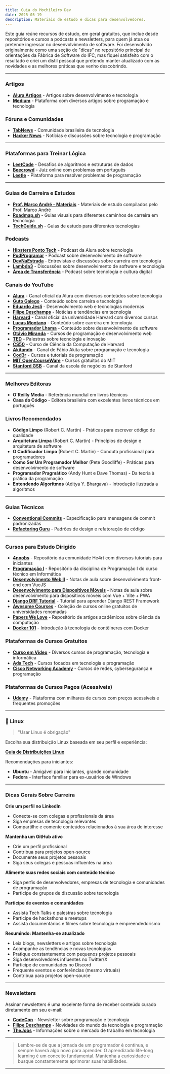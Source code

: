 ```yaml
---
title: Guia do Mochileiro Dev
date: 2025-05-19
description: Materiais de estudo e dicas para desenvolvedores.
---
```


Este guia reúne recursos de estudo, em geral gratuitos, que inclue desde repositórios e cursos a podcasts e newsletters, para quem já atua ou pretende ingressar no desenvolvimento de software. Foi desenvolvido originalmente como uma seção de "dicas" no repositório principal de orientações da Fábrica de Software do IFC, mas fiquei satisfeito com o resultado e criei um distil pessoal que pretendo manter atualizado com as novidades e as melhores práticas que venho descobrindo.

---

### Artigos

- [**Alura Artigos**](https://www.alura.com.br/artigos/) - Artigos sobre desenvolvimento e tecnologia
- [**Medium**](https://medium.com/) - Plataforma com diversos artigos sobre programação e tecnologia

### Fóruns e Comunidades

- [**TabNews**](https://www.tabnews.com.br/) - Comunidade brasileira de tecnologia
- [**Hacker News**](https://news.ycombinator.com/) - Notícias e discussões sobre tecnologia e programação

---

### Plataformas para Treinar Lógica

- [**LeetCode**](https://leetcode.com/problemset/) - Desafios de algoritmos e estruturas de dados
- [**Beecrowd**](https://judge.beecrowd.com/pt) - Juiz online com problemas em português
- [**Leetle**](https://leetle.app/) - Plataforma para resolver problemas de programação

---

### **Guias de Carreira e Estudos**

- [**Prof. Marco André - Materiais**](https://sites.google.com/site/marcoandre/) - Materiais de estudo compilados pelo Prof. Marco André
- [**Roadmap.sh**](https://roadmap.sh/) - Guias visuais para diferentes caminhos de carreira em tecnologia
- [**TechGuide.sh**](https://techguide.sh/) - Guias de estudo para diferentes tecnologias

### **Podcasts**

- [**Hipsters Ponto Tech**](https://open.spotify.com/show/2p0Vx75OmfsXktyLBuLuSf?si=cb5164a633834cdf) - Podcast da Alura sobre tecnologia
- [**PodProgramar**](https://open.spotify.com/show/5xLCMHJ6eGWzdu8JaIDkuP?si=c9e3976427c3477d) - Podcast sobre desenvolvimento de software
- [**DevNaEstrada**](https://open.spotify.com/show/2jz0gSreoUqQVxLKNprjZ9?si=15b2a71daac24f14) - Entrevistas e discussões sobre carreira em tecnologia
- [**Lambda3**](https://open.spotify.com/show/1aj1JxbfYePAHp1eliCKya?si=8bfab913c8f74281) - Discussões sobre desenvolvimento de software e tecnologia
- [**Área de Transferência**](https://open.spotify.com/show/6w9Fcpu5argDMKw73eigwj?si=bff414fc98414924) - Podcast sobre tecnologia e cultura digital

### **Canais do YouTube**

- [**Alura**](https://www.youtube.com/@alura) - Canal oficial da Alura com diversos conteúdos sobre tecnologia
- [**Guto Galego**](https://www.youtube.com/@GutoGalego) - Conteúdo sobre carreira e tecnologia
- [**Eduardo Jesli**](https://www.youtube.com/@EduardoJesli) - Desenvolvimento web e tecnologias modernas
- [**Filipe Deschamps**](https://www.youtube.com/@FilipeDeschamps) - Notícias e tendências em tecnologia
- [**Harvard**](https://www.youtube.com/@harvard) - Canal oficial da universidade Harvard com diversos cursos
- [**Lucas Montano**](https://www.youtube.com/@LucasMontano) - Conteúdo sobre carreira em tecnologia
- [**Programador Lhama**](https://www.youtube.com/@ProgramadorLhama) - Conteúdo sobre desenvolvimento de software
- [**Otávio Miranda**](https://www.youtube.com/c/Ot%C3%A1vioMiranda) - Cursos de programação e desenvolvimento web
- [**TED**](https://www.youtube.com/@TED) - Palestras sobre tecnologia e inovação
- [**CS50**](https://www.youtube.com/@cs50) - Curso de Ciência da Computação de Harvard
- [**Akitando**](https://www.youtube.com/@Akitando) - Canal de Fábio Akita sobre programação e tecnologia
- [**Cod3r**](https://www.youtube.com/@cod3r) - Cursos e tutoriais de programação
- [**MIT OpenCourseWare**](https://www.youtube.com/@mitocw) - Cursos gratuitos do MIT
- [**Stanford GSB**](https://www.youtube.com/@stanfordgsb) - Canal da escola de negócios de Stanford

---

### Melhores Editoras

- **O'Reilly Media** - Referência mundial em livros técnicos
- **Casa do Código** - Editora brasileira com excelentes livros técnicos em português

### Livros Recomendados

- **Código Limpo** (Robert C. Martin) - Práticas para escrever código de qualidade
- **Arquitetura Limpa** (Robert C. Martin) - Princípios de design e arquitetura de software
- **O Codificador Limpo** (Robert C. Martin) - Conduta profissional para programadores
- **Como Ser Um Programador Melhor** (Pete Goodliffe) - Práticas para desenvolvimento de software
- **Programador Pragmático** (Andy Hunt e Dave Thomas) - Da teoria à prática da programação
- **Entendendo Algoritmos** (Aditya Y. Bhargava) - Introdução ilustrada a algoritmos

---

### Guias Técnicos

- [**Conventional Commits**](https://www.conventionalcommits.org/en/v1.0.0/) - Especificação para mensagens de commit padronizadas
- [**Refactoring Guru**](https://refactoring.guru/design-patterns) - Padrões de design e refatoração de código

---

### Cursos para Estudo Dirigido

- [**4noobs**](https://github.com/he4rt/4noobs) - Repositório da comunidade He4rt com diversos tutoriais para iniciantes
- [**Programação I**](https://github.com/ldmfabio/Programacao) - Repositório da disciplina de Programação I do curso técnico em Informática
- [**Desenvolvimento Web II**](https://eduardo-da-silva.github.io/aula-desenvolvimento-web/) - Notas de aula sobre desenvolvimento front-end com VueJS
- [**Desenvolvimento para Dispositivos Móveis**](https://eduardo-da-silva.github.io/aula-desenvolvimento-mobile/) - Notas de aula sobre desenvolvimento para dispositivos móveis com Vue + Vite + PWA
- [**Django DRF Tutorial**](https://github.com/django-drf-tutorial) - Tutorial para aprender Django REST Framework
- [**Awesome Courses**](https://github.com/prakhar1989/awesome-courses) - Coleção de cursos online gratuitos de universidades renomadas
- [**Papers We Love**](https://github.com/papers-we-love/papers-we-love) - Repositório de artigos acadêmicos sobre ciência da computação
- [**Docker 101**](https://github.com/lsprdev/Docker-101) - Introdução à tecnologia de contêineres com Docker

### Plataformas de Cursos Gratuitos

- [**Curso em Vídeo**](https://www.cursoemvideo.com/) - Diversos cursos de programação, tecnologia e informática
- [**Ada Tech**](https://comunidade.ada.tech/cursos/explorar) - Cursos focados em tecnologia e programação
- [**Cisco Networking Academy**](https://www.netacad.com/catalogs/learn?category=course) - Cursos de redes, cybersegurança e programação

### Plataformas de Cursos Pagos (Acessíveis)

- [**Udemy**](https://www.udemy.com/) - Plataforma com milhares de cursos com preços acessíveis e frequentes promoções

---

### **🐧 Linux**

> "Usar Linux é obrigação"

Escolha sua distribuição Linux baseada em seu perfil e experiência:

[**Guia de Distribuições Linux**](https://www.reddit.com/media?url=https%3A%2F%2Fi.redd.it%2Faygzaivcbmd51.png)

Recomendações para iniciantes:

- **Ubuntu** - Amigável para iniciantes, grande comunidade
- **Fedora** - Interface familiar para ex-usuários de Windows

---

### **Dicas Gerais Sobre Carreira**

**Crie um perfil no LinkedIn**

- Conecte-se com colegas e profissionais da área
- Siga empresas de tecnologia relevantes
- Compartilhe e comente conteúdos relacionados à sua área de interesse

**Mantenha um GitHub ativo**

- Crie um perfil profissional
- Contribua para projetos open-source
- Documente seus projetos pessoais
- Siga seus colegas e pessoas influentes na área

**Alimente suas redes sociais com conteúdo técnico**

- Siga perfis de desenvolvedores, empresas de tecnologia e comunidades de programação
- Participe de grupos de discussão sobre tecnologia

**Participe de eventos e comunidades**

- Assista Tech Talks e palestras sobre tecnologia
- Participe de hackathons e meetups
- Assista documentários e filmes sobre tecnologia e empreendedorismo

**Resumindo: Mantenha-se atualizado**

- Leia blogs, newsletters e artigos sobre tecnologia
- Acompanhe as tendências e novas tecnologias
- Pratique constantemente com pequenos projetos pessoais
- Siga desenvolvedores influentes no Twitter/X
- Participe de comunidades no Discord
- Frequente eventos e conferências (mesmo virtuais)
- Contribua para projetos open-source

---

### **Newsletters**

Assinar newsletters é uma excelente forma de receber conteúdo curado diretamente em seu e-mail:

- [**CodeCon**](https://codecon.dev/newsletter) - Newsletter sobre programação e tecnologia
- [**Filipe Deschamps**](https://filipedeschamps.com.br/newsletter) - Novidades do mundo da tecnologia e programação
- [**TheJobs**](https://thejobs.com.br/) - Informações sobre o mercado de trabalho em tecnologia

---

> Lembre-se de que a jornada de um programador é contínua, e sempre haverá algo novo para aprender. O aprendizado life-long learning é um conceito fundamental. Mantenha a curiosidade e busque constantemente aprimorar suas habilidades.

---
